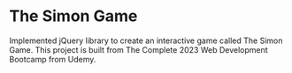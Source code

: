 # The Simon Game 

Implemented jQuery library to create an interactive game called The Simon Game. This project is built from The Complete 2023 Web Development Bootcamp from Udemy. 
